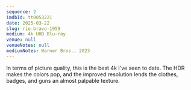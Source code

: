 ```yaml
---
sequence: 2
imdbId: tt0053221
date: 2025-03-22
slug: rio-bravo-1959
medium: 4k UHD Blu-ray
venue: null
venueNotes: null
mediumNotes: Warner Bros., 2023
---
```


In terms of picture quality, this is the best 4k I've seen to date. The HDR makes the colors pop, and the improved resolution lends the clothes, badges, and guns an almost palpable texture.